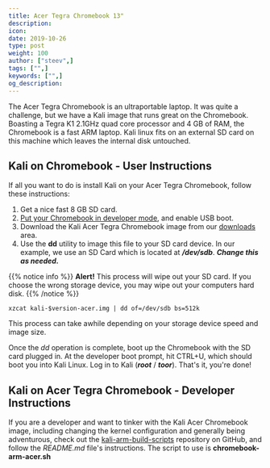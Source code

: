 ```yaml
---
title: Acer Tegra Chromebook 13"
description:
icon:
date: 2019-10-26
type: post
weight: 100
author: ["steev",]
tags: ["",]
keywords: ["",]
og_description:
---
```


The Acer Tegra Chromebook is an ultraportable laptop. It was quite a challenge, but we have a Kali image that runs great on the Chromebook. Boasting a Tegra K1 2.1GHz quad core processor and 4 GB of RAM, the Chromebook is a fast ARM laptop. Kali linux fits on an external SD card on this machine which leaves the internal disk untouched.

## Kali on Chromebook - User Instructions

If all you want to do is install Kali on your Acer Tegra Chromebook, follow these instructions:

1. Get a nice fast 8 GB SD card.
2. [Put your Chromebook in developer mode](http://www.chromium.org/chromium-os/developer-information-for-chrome-os-devices/acer-c720-chromebook), and enable USB boot.
3. Download the Kali Acer Tegra Chromebook image from our [downloads](https://www.offensive-security.com/kali-linux-arm-images/) area.
4. Use the **dd** utility to image this file to your SD card device. In our example, we use an SD Card which is located at **_/dev/sdb_**. **_Change this as needed._**

{{% notice info %}}
**Alert!** This process will wipe out your SD card. If you choose the wrong storage device, you may wipe out your computers hard disk.
{{% /notice %}}

```
xzcat kali-$version-acer.img | dd of=/dev/sdb bs=512k
```

This process can take awhile depending on your storage device speed and image size.

Once the _dd_ operation is complete, boot up the Chromebook with the SD card plugged in. At the developer boot prompt, hit CTRL+U, which should boot you into Kali Linux. Log in to Kali (**_root_** / **_toor_**). That's it, you're done!

## Kali on Acer Tegra Chromebook - Developer Instructions

If you are a developer and want to tinker with the Kali Acer Chromebook image, including changing the kernel configuration and generally being adventurous, check out the [kali-arm-build-scripts](https://gitlab.com/kalilinux/build-scripts/kali-arm) repository on GitHub, and follow the _README.md_ file's instructions. The script to use is **chromebook-arm-acer.sh**
